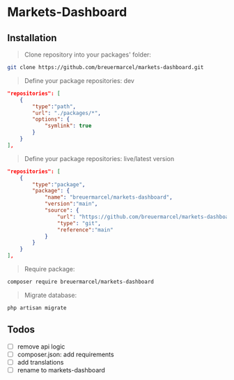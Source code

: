 # Markets-Dashboard
## Installation
> Clone repository into your packages' folder:
```bash
git clone https://github.com/breuermarcel/markets-dashboard.git
```

> Define your package repositories: dev
```json
"repositories": [
    {
        "type":"path",
        "url": "./packages/*",
        "options": {
            "symlink": true
        }
    }
],
```

> Define your package repositories: live/latest version
```json
"repositories": [
    {
        "type":"package",
        "package": {
            "name": "breuermarcel/markets-dashboard",
            "version":"main",
            "source": {
                "url": "https://github.com/breuermarcel/markets-dashboard.git",
                "type": "git",
                "reference":"main"
            }
        }
    }
],
```

> Require package:
```bash
composer require breuermarcel/markets-dashboard
```

> Migrate database:
```bash
php artisan migrate
```

## Todos 
- [ ] remove api logic
- [ ] composer.json: add requirements 
- [ ] add translations
- [ ] rename to markets-dashboard
